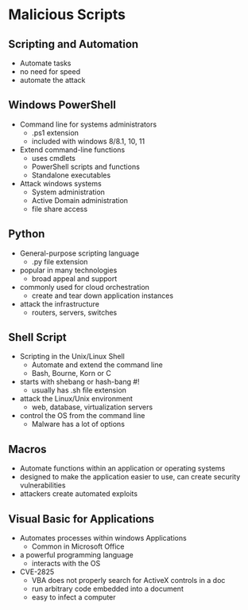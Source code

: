# Malicious Scripts

## Scripting and Automation

- Automate tasks
- no need for speed
- automate the attack

## Windows PowerShell

- Command line for systems administrators
  - .ps1 extension
  - included with windows 8/8.1, 10, 11
- Extend command-line functions
  - uses cmdlets
  - PowerShell scripts and functions
  - Standalone executables
- Attack windows systems
  - System administration
  - Active Domain administration
  - file share access

## Python

- General-purpose scripting language
  - .py file extension
- popular in many technologies
  - broad appeal and support
- commonly used for cloud orchestration
  - create and tear down application instances
- attack the infrastructure
  - routers, servers, switches

## Shell Script

- Scripting in the Unix/Linux Shell
  - Automate and extend the command line
  - Bash, Bourne, Korn or C
- starts with shebang or hash-bang #!
  - usually has .sh file extension
- attack the Linux/Unix environment
  - web, database, virtualization servers
- control the OS from the command line
  - Malware has a lot of options

## Macros

- Automate functions within an application or operating systems
- designed to make the application easier to use, can create security vulnerabilities
- attackers create automated exploits

## Visual Basic for Applications

- Automates processes within windows Applications
  - Common in Microsoft Office
- a powerful programming language
  - interacts with the OS
- CVE-2825
  - VBA does not properly search for ActiveX controls in a doc
  - run arbitrary code embedded into a document
  - easy to infect a computer

